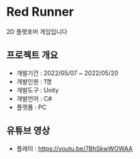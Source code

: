 # Red Runner  
2D 플랫포머 게임입니다  

## 프로젝트 개요  

+ 개발기간 : 2022/05/07 ~ 2022/05/20  
+ 개발인원 : 1명  
+ 개발도구 : Unity  
+ 개발언어 : C#  
+ 플랫폼 : PC  

## 유튜브 영상  
+ 플레이 : <https://youtu.be/7BhSkwWOWAA>  